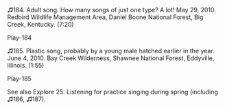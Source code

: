 ♫184. Adult song. How many songs of just one type? A lot! May 29, 2010.
Redbird Wildlife Management Area, Daniel Boone National Forest, Big
Creek, Kentucky. (7:20)

Play-184

♫185. Plastic song, probably by a young male hatched earlier in the
year. June 4, 2010. Bay Creek Wilderness, Shawnee National Forest,
Eddyville, Illinois. (1:55)

Play-185

See also Explore 25: Listening for practice singing during spring
(including ♫186, ♫187).

